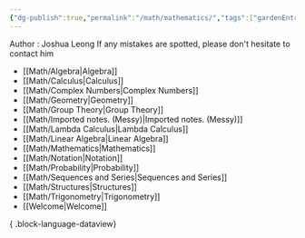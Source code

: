 ```yaml
---
{"dg-publish":true,"permalink":"/math/mathematics/","tags":["gardenEntry"]}
---
```


Author : Joshua Leong
If any mistakes are spotted, please don't hesitate to contact him
- [[Math/Algebra\|Algebra]]
- [[Math/Calculus\|Calculus]]
- [[Math/Complex Numbers\|Complex Numbers]]
- [[Math/Geometry\|Geometry]]
- [[Math/Group Theory\|Group Theory]]
- [[Math/Imported notes. (Messy)\|Imported notes. (Messy)]]
- [[Math/Lambda Calculus\|Lambda Calculus]]
- [[Math/Linear Algebra\|Linear Algebra]]
- [[Math/Mathematics\|Mathematics]]
- [[Math/Notation\|Notation]]
- [[Math/Probability\|Probability]]
- [[Math/Sequences and Series\|Sequences and Series]]
- [[Math/Structures\|Structures]]
- [[Math/Trigonometry\|Trigonometry]]
- [[Welcome\|Welcome]]

{ .block-language-dataview}
